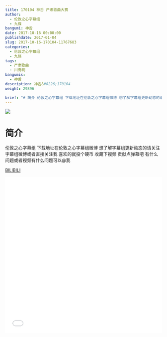 ```yaml
---
title: 170104 神舌 严肃歌曲大赛
author: 
  - 伦敦之心字幕组
  - 九條
bangumi: 神舌
date: 2017-10-16 00:00:00
publishdate: 2017-01-04
slug: 2017-10-16-170104-11767683
categories: 
  - 伦敦之心字幕组
  - 九條
tags: 
  - 严肃歌曲
  - 川島明
bangumis: 
  - 神舌
description: 神舌&#8226;170104
weight: 29896

brief: "# 简介 伦敦之心字幕组 下载地址在伦敦之心字幕组微博 想了解字幕组更新动态的请关注字幕组微博或者直接关注我 喜欢的就投个硬币 收藏下视频 贡献点弹幕吧 有什么问题或者视频有什么问题可以@我"
---
```


![](https://i.imgur.com/Wcwix1m.jpg)

# 简介  
伦敦之心字幕组
下载地址在伦敦之心字幕组微博 想了解字幕组更新动态的请关注字幕组微博或者直接关注我 喜欢的就投个硬币 收藏下视频 贡献点弹幕吧 有什么问题或者视频有什么问题可以@我

  [BILIBILI](https://www.bilibili.com/video/av11767683/)


<div class="vcontainer">  <iframe class='video' src="//www.bilibili.com/blackboard/player.html?aid=11767683" width="100%" height="500" frameborder="0" allowfullscreen="allowfullscreen"></iframe></div>
